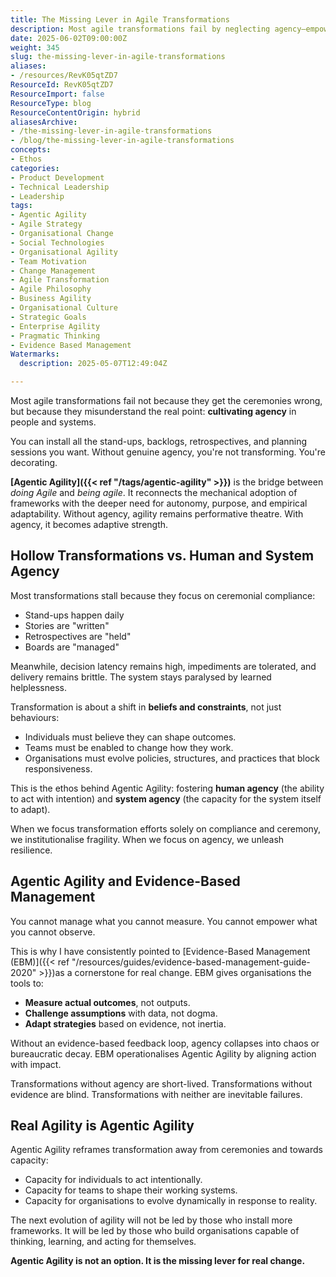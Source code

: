 ```yaml
---
title: The Missing Lever in Agile Transformations
description: Most agile transformations fail by neglecting agency—empowering people and systems to adapt—making true agility possible through autonomy, evidence, and continuous learning.
date: 2025-06-02T09:00:00Z
weight: 345
slug: the-missing-lever-in-agile-transformations
aliases:
- /resources/RevK05qtZD7
ResourceId: RevK05qtZD7
ResourceImport: false
ResourceType: blog
ResourceContentOrigin: hybrid
aliasesArchive:
- /the-missing-lever-in-agile-transformations
- /blog/the-missing-lever-in-agile-transformations
concepts:
- Ethos
categories:
- Product Development
- Technical Leadership
- Leadership
tags:
- Agentic Agility
- Agile Strategy
- Organisational Change
- Social Technologies
- Organisational Agility
- Team Motivation
- Change Management
- Agile Transformation
- Agile Philosophy
- Business Agility
- Organisational Culture
- Strategic Goals
- Enterprise Agility
- Pragmatic Thinking
- Evidence Based Management
Watermarks:
  description: 2025-05-07T12:49:04Z

---
```

Most agile transformations fail not because they get the ceremonies wrong, but because they misunderstand the real point: **cultivating agency** in people and systems.

You can install all the stand-ups, backlogs, retrospectives, and planning sessions you want. Without genuine agency, you're not transforming. You're decorating.

**[Agentic Agility]({{< ref "/tags/agentic-agility" >}})** is the bridge between _doing Agile_ and _being agile_. It reconnects the mechanical adoption of frameworks with the deeper need for autonomy, purpose, and empirical adaptability. Without agency, agility remains performative theatre. With agency, it becomes adaptive strength.

## Hollow Transformations vs. Human and System Agency

Most transformations stall because they focus on ceremonial compliance:

- Stand-ups happen daily
- Stories are "written"
- Retrospectives are "held"
- Boards are "managed"

Meanwhile, decision latency remains high, impediments are tolerated, and delivery remains brittle. The system stays paralysed by learned helplessness.

Transformation is about a shift in **beliefs and constraints**, not just behaviours:

- Individuals must believe they can shape outcomes.
- Teams must be enabled to change how they work.
- Organisations must evolve policies, structures, and practices that block responsiveness.

This is the ethos behind Agentic Agility: fostering **human agency** (the ability to act with intention) and **system agency** (the capacity for the system itself to adapt).

When we focus transformation efforts solely on compliance and ceremony, we institutionalise fragility. When we focus on agency, we unleash resilience.

## Agentic Agility and Evidence-Based Management

You cannot manage what you cannot measure. You cannot empower what you cannot observe.

This is why I have consistently pointed to [Evidence-Based Management (EBM)]({{< ref "/resources/guides/evidence-based-management-guide-2020" >}})as a cornerstone for real change. EBM gives organisations the tools to:

- **Measure actual outcomes**, not outputs.
- **Challenge assumptions** with data, not dogma.
- **Adapt strategies** based on evidence, not inertia.

Without an evidence-based feedback loop, agency collapses into chaos or bureaucratic decay. EBM operationalises Agentic Agility by aligning action with impact.

Transformations without agency are short-lived.
Transformations without evidence are blind.
Transformations with neither are inevitable failures.

## Real Agility is Agentic Agility

Agentic Agility reframes transformation away from ceremonies and towards capacity:

- Capacity for individuals to act intentionally.
- Capacity for teams to shape their working systems.
- Capacity for organisations to evolve dynamically in response to reality.

The next evolution of agility will not be led by those who install more frameworks. It will be led by those who build organisations capable of thinking, learning, and acting for themselves.

**Agentic Agility is not an option. It is the missing lever for real change.**
